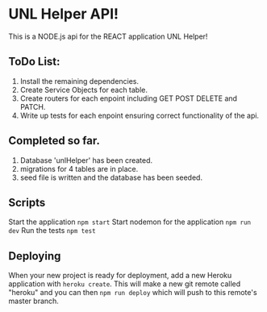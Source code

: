 # UNL Helper API!

This is a NODE.js api for the REACT application UNL Helper!

## ToDo List:

1. Install the remaining dependencies.
2. Create Service Objects for each table.
3. Create routers for each enpoint including GET POST DELETE and PATCH.
4. Write up tests for each enpoint ensuring correct functionality of the api.

## Completed so far.

1. Database 'unlHelper' has been created.
2. migrations for 4 tables are in place.
3. seed file is written and the database has been seeded. 

## Scripts

Start the application `npm start`
Start nodemon for the application `npm run dev`
Run the tests `npm test`

## Deploying

When your new project is ready for deployment, add a new Heroku application with `heroku create`. This will make a new git remote called "heroku" and you can then `npm run deploy` which will push to this remote's master branch.